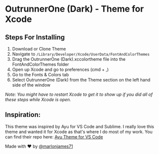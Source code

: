 # OutrunnerOne (Dark) - Theme for Xcode

## Steps For Installing

1. Download or Clone Theme 
2. Navigate to `/Library/Developer/Xcode/UserData/FontAndColorThemes`
3. Drag the OutrunnerOne (Dark).xccolortheme file into the FontAndColorThemes folder
4. Open up Xcode and go to preferences (cmd + ,)
5. Go to the Fonts & Colors tab
6. Select OutrunnerOne (Dark) from the Theme section on the left hand side of the window

*Note: You might have to restart Xcode to get it to show up if you did all of these steps while Xcode is open.*

## Inspiration:

This theme was inspired by Ayu for VS Code and Sublime. I really love this theme and wanted it for Xcode as that's where I do most of my work. You can find their repo here: [Ayu Theme for VS Code](https://github.com/dempfi/ayu)



Made with ❤️ by [@marlonjames71](https://github.com/marlonjames71)
